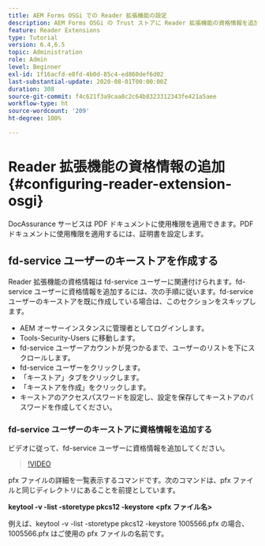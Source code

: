 ```yaml
---
title: AEM Forms OSGi での Reader 拡張機能の設定
description: AEM Forms OSGi の Trust ストアに Reader 拡張機能の資格情報を追加します。
feature: Reader Extensions
type: Tutorial
version: 6.4,6.5
topic: Administration
role: Admin
level: Beginner
exl-id: 1f16acfd-e8fd-4b0d-85c4-ed860def6d02
last-substantial-update: 2020-08-01T00:00:00Z
duration: 308
source-git-commit: f4c621f3a9caa8c2c64b8323312343fe421a5aee
workflow-type: ht
source-wordcount: '209'
ht-degree: 100%

---
```


# Reader 拡張機能の資格情報の追加{#configuring-reader-extension-osgi}

DocAssurance サービスは PDF ドキュメントに使用権限を適用できます。PDF ドキュメントに使用権限を適用するには、証明書を設定します。

## fd-service ユーザーのキーストアを作成する

Reader 拡張機能の資格情報は fd-service ユーザーに関連付けられます。fd-service ユーザーに資格情報を追加するには、次の手順に従います。fd-service ユーザーのキーストアを既に作成している場合は、このセクションをスキップします。

* AEM オーサーインスタンスに管理者としてログインします。
* Tools-Security-Users に移動します。
* fd-service ユーザーアカウントが見つかるまで、ユーザーのリストを下にスクロールします。
* fd-service ユーザーをクリックします。
* 「キーストア」タブをクリックします。
* 「キーストアを作成」をクリックします。
* キーストアのアクセスパスワードを設定し、設定を保存してキーストアのパスワードを作成してください。

### fd-service ユーザーのキーストアに資格情報を追加する

ビデオに従って、fd-service ユーザーに資格情報を追加してください。

>[!VIDEO](https://video.tv.adobe.com/v/335849?quality=12&learn=on)


pfx ファイルの詳細を一覧表示するコマンドです。次のコマンドは、pfx ファイルと同じディレクトリにあることを前提としています。

**keytool -v -list -storetype pkcs12 -keystore &lt;pfx ファイル名>**

例えば、keytool -v -list -storetype pkcs12 -keystore 1005566.pfx の場合、1005566.pfx はご使用の pfx ファイルの名前です。
